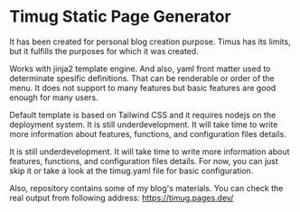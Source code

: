 # Timug Static Page Generator

It has been created for personal blog creation purpose. Timus has its limits, but it fulfills the purposes for which it was created.

Works with jinja2 template engine. And also, yaml front matter used to determinate spesific definitions. That can be renderable or order of the menu. It does not support to many features but basic features are good enough for many users.

Default template is based on Tailwind CSS and it requires nodejs on the deployment system.
It is still underdevelopment. It will take time to write more information about features, functions, and configuration files details.

It is still underdevelopment. It will take time to write more information about features, functions, and configuration files details. For now, you can just skip it or take a look at the timug.yaml file for basic configuration.

Also, repository contains some of my blog's materials. You can check the real output from following address: https://timug.pages.dev/